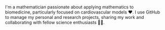 I'm a mathematician passionate about applying mathematics to biomedicine, particularly focused on cardiovascular models ❤️. I use GitHub to manage my personal and research projects, sharing my work and collaborating with fellow science enthusiasts 🧮🔬.
